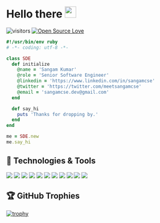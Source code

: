 <!--
**sangamcse/sangamcse** is a ✨ _special_ ✨ repository because its `README.md` (this file) appears on your GitHub profile.

Here are some ideas to get you started:

- 🔭 I’m currently working on ...
- 🌱 I’m currently learning ...
- 👯 I’m looking to collaborate on ...
- 🤔 I’m looking for help with ...
- 💬 Ask me about ...
- 📫 How to reach me: ...
- 😄 Pronouns: ...
- ⚡ Fun fact: ...

![Sangam's github stats](https://github-readme-stats.vercel.app/api?username=sangamcse&show_icons=true&hide_border=true&count_private=true&theme=chartreuse-dark)
-->

# Hello there <img src="https://github.com/TheDudeThatCode/TheDudeThatCode/blob/master/Assets/wave.gif" width="30px">

![visitors](https://visitor-badge.laobi.icu/badge?page_id=sangamcse.visitor-badge)
[![Open Source Love](https://badges.frapsoft.com/os/v1/open-source.svg?v=103)](https://github.com/ellerbrock/open-source-badges/)

```ruby
#!/usr/bin/env ruby
# -*- coding: utf-8 -*-

class SDE
  def initialize
    @name = 'Sangam Kumar'
    @role = 'Senior Software Engineer'
    @linkedin = 'https://www.linkedin.com/in/sangamcse'
    @twitter = 'https://twitter.com/meetsangamcse'
    @email = 'sangamcse.dev@gmail.com'
  end

  def say_hi
    puts 'Thanks for dropping by.'
  end
end

me = SDE.new
me.say_hi
```

## 🔧 Technologies & Tools

![](https://img.shields.io/badge/OS-MacOS-informational?style=flat&logo=macos&logoColor=white&color=1278b8)
![](https://img.shields.io/badge/Editor-VS_Code-informational?style=flat&logo=visualstudiocode&logoColor=white&color=1278b8)
![](https://img.shields.io/badge/Editor-RubyMine-informational?style=flat&logo=jetbrains&logoColor=white&color=1278b8)
![](https://img.shields.io/badge/Code-Ruby-informational?style=flat&logo=ruby&logoColor=white&color=1278b8)
![](https://img.shields.io/badge/Code-Ruby_on_Rails-informational?style=flat&logo=rubyonrails&logoColor=white&color=1278b8)
![](https://img.shields.io/badge/Code-Python-informational?style=flat&logo=python&logoColor=white&color=1278b8)
![](https://img.shields.io/badge/Code-JavaScript-informational?style=flat&logo=javascript&logoColor=white&color=1278b8)
![](https://img.shields.io/badge/Code-React-informational?style=flat&logo=react&logoColor=white&color=1278b8)
![](https://img.shields.io/badge/Shell-Zsh-informational?style=flat&logo=gnu-bash&logoColor=white&color=1278b8)
![](https://img.shields.io/badge/Tools-MySQL-informational?style=flat&logo=mysql&logoColor=white&color=1278b8)
![](https://img.shields.io/badge/Tools-Kubernetes-informational?style=flat&logo=kubernetes&logoColor=white&color=1278b8)

## 🏆 GitHub Trophies

[![trophy](https://github-profile-trophy.vercel.app/?username=sangamcse&theme=darkhub&&no-bg=true&no-frame=true&column=8&rank=S,SS,SSS,SECRET,A,AA,AAA)](https://github.com/ryo-ma/github-profile-trophy)

